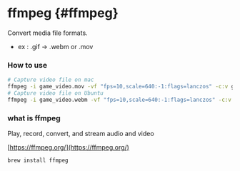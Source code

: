 # ffmpeg {#ffmpeg}

Convert media file formats.

- ex : .gif -> .webm or .mov

### How to use
```sh
# Capture video file on mac
ffmpeg -i game_video.mov -vf "fps=10,scale=640:-1:flags=lanczos" -c:v gif output.gif
# Capture video file on Ubuntu
ffmpeg -i game_video.webm -vf "fps=10,scale=640:-1:flags=lanczos" -c:v gif output.gif
```

### what is ffmpeg
Play, record, convert, and stream audio and video

[https://ffmpeg.org/](https://ffmpeg.org/)
```sh
brew install ffmpeg
```
